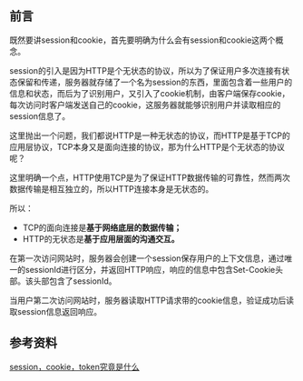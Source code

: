 ## 前言

既然要讲session和cookie，首先要明确为什么会有session和cookie这两个概念。

session的引入是因为HTTP是个无状态的协议，所以为了保证用户多次连接有状态保留和传递，服务器就存储了一个名为session的东西，里面包含着一些用户的信息和状态，而后为了识别用户，又引入了cookie机制，由客户端保存cookie，每次访问时客户端发送自己的cookie，这服务器就能够识别用户并读取相应的session信息了。



这里抛出一个问题，我们都说HTTP是一种无状态的协议，而HTTP是基于TCP的应用层协议，TCP本身又是面向连接的协议，那为什么HTTP是个无状态的协议呢？

这里明确一个点，HTTP使用TCP是为了保证HTTP数据传输的可靠性，然而两次数据传输是相互独立的，所以HTTP连接本身是无状态的。

所以：

- TCP的面向连接是**基于网络底层的数据传输；**
- HTTP的无状态是**基于应用层面的沟通交互。**



在第一次访问网站时，服务器会创建一个session保存用户的上下文信息，通过唯一的sessionId进行区分，并返回HTTP响应，响应的信息中包含Set-Cookie头部。该头部包含了sessionId。

当用户第二次访问网站时，服务器读取HTTP请求带的cookie信息，验证成功后读取session信息返回响应。



## 参考资料

[session，cookie，token究竟是什么](https://segmentfault.com/a/1190000017831088)

